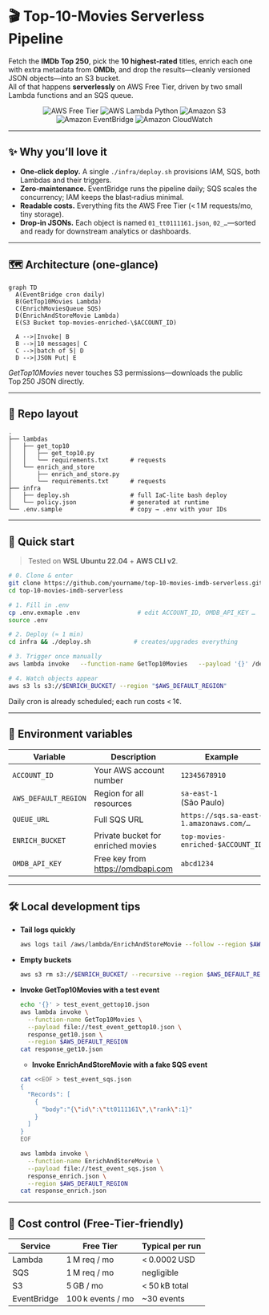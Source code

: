 
# 🎬 Top-10-Movies Serverless Pipeline

Fetch the **IMDb Top 250**, pick the **10 highest‑rated** titles, enrich each one with
extra metadata from **OMDb**, and drop the results—cleanly versioned JSON
objects—into an S3 bucket.  
All of that happens **serverlessly** on AWS Free Tier, driven by two small
Lambda functions and an SQS queue.

<p align="center">
  <img src="https://img.shields.io/badge/AWS-Free%20Tier-brightgreen?logo=amazonaws" alt="AWS Free Tier">
  <img src="https://img.shields.io/badge/Lambda-Python%203.9-blue?logo=python" alt="AWS Lambda Python">
  <img src="https://img.shields.io/badge/S3-Storage-yellow?logo=amazons3" alt="Amazon S3">
  <img src="https://img.shields.io/badge/EventBridge-Scheduled-orange?logo=amazonaws" alt="Amazon EventBridge">
  <img src="https://img.shields.io/badge/CloudWatch-Monitoring-lightgrey?logo=amazoncloudwatch" alt="Amazon CloudWatch">
</p>


---

## ✨ Why you’ll love it

* **One‑click deploy.** A single `./infra/deploy.sh` provisions IAM, SQS, both
  Lambdas and their triggers.
* **Zero‑maintenance.** EventBridge runs the pipeline daily; SQS scales the
  concurrency; IAM keeps the blast‑radius minimal.
* **Readable costs.** Everything fits the AWS Free Tier (< 1 M requests/mo, tiny
  storage).
* **Drop‑in JSONs.** Each object is named `01_tt0111161.json`, `02_…`—sorted and
  ready for downstream analytics or dashboards.

---

## 🗺️ Architecture (one‑glance)

```mermaid
graph TD
  A(EventBridge cron daily)
  B(GetTop10Movies Lambda)
  C(EnrichMoviesQueue SQS)
  D(EnrichAndStoreMovie Lambda)
  E(S3 Bucket top-movies-enriched-\$ACCOUNT_ID)

  A -->|Invoke| B
  B -->|10 messages| C
  C -->|batch of 5| D
  D -->|JSON Put| E
```

*GetTop10Movies* never touches S3 permissions—downloads the public
Top 250 JSON directly.

---

## 📁 Repo layout

```text
.
├── lambdas
│   ├── get_top10
│   │   ├── get_top10.py
│   │   └── requirements.txt      # requests
│   └── enrich_and_store
│       ├── enrich_and_store.py
│       └── requirements.txt      # requests
├── infra
│   ├── deploy.sh                 # full IaC‑lite bash deploy
│   └── policy.json               # generated at runtime
└── .env.sample                   # copy → .env with your IDs
```

---

## 🚀 Quick start

> Tested on **WSL Ubuntu 22.04** + **AWS CLI v2**.

```bash
# 0. Clone & enter
git clone https://github.com/yourname/top-10-movies-imdb-serverless.git
cd top-10-movies-imdb-serverless

# 1. Fill in .env
cp .env.exmaple .env                # edit ACCOUNT_ID, OMDB_API_KEY …
source .env

# 2. Deploy (≈ 1 min)
cd infra && ./deploy.sh            # creates/upgrades everything

# 3. Trigger once manually
aws lambda invoke   --function-name GetTop10Movies   --payload '{}' /dev/stdout   --region "$AWS_DEFAULT_REGION"

# 4. Watch objects appear
aws s3 ls s3://$ENRICH_BUCKET/ --region "$AWS_DEFAULT_REGION"
```

Daily cron is already scheduled; each run costs < 1¢.

---

## 🔧 Environment variables

| Variable            | Description                                 | Example                                 |
|---------------------|---------------------------------------------|-----------------------------------------|
| `ACCOUNT_ID`        | Your AWS account number                     | `12345678910`                          |
| `AWS_DEFAULT_REGION`| Region for all resources                    | `sa-east-1` (São Paulo)                 |
| `QUEUE_URL`         | Full SQS URL                                | `https://sqs.sa-east-1.amazonaws.com/…` |
| `ENRICH_BUCKET`     | Private bucket for enriched movies          | `top-movies-enriched-$ACCOUNT_ID`       |
| `OMDB_API_KEY`      | Free key from <https://omdbapi.com>         | `abcd1234`                              |

---

## 🛠️ Local development tips


* **Tail logs quickly**

  ```bash
  aws logs tail /aws/lambda/EnrichAndStoreMovie --follow --region $AWS_DEFAULT_REGION
  ```

* **Empty buckets**

  ```bash
  aws s3 rm s3://$ENRICH_BUCKET/ --recursive --region $AWS_DEFAULT_REGION
  ```
* **Invoke GetTop10Movies with a test event**

  ```bash
  echo '{}' > test_event_gettop10.json
  aws lambda invoke \
    --function-name GetTop10Movies \
    --payload file://test_event_gettop10.json \
    response_get10.json \
    --region $AWS_DEFAULT_REGION
  cat response_get10.json
  ```

  * **Invoke EnrichAndStoreMovie with a fake SQS event**

  ```bash
  cat <<EOF > test_event_sqs.json
  {
    "Records": [
      {
        "body":"{\"id\":\"tt0111161\",\"rank\":1}"
      }
    ]
  }
  EOF
  
  aws lambda invoke \
    --function-name EnrichAndStoreMovie \
    --payload file://test_event_sqs.json \
    response_enrich.json \
    --region $AWS_DEFAULT_REGION
  cat response_enrich.json
  ```

---

## 💸 Cost control (Free‑Tier‑friendly)

| Service      | Free Tier | Typical per run |
|--------------|-----------|-----------------|
| Lambda       | 1 M req / mo | < 0.0002 USD |
| SQS          | 1 M req / mo | negligible |
| S3           | 5 GB / mo    | < 50 kB total |
| EventBridge  | 100 k events / mo | ~30 events |
